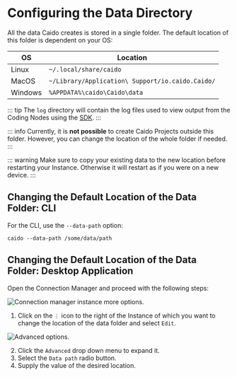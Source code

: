 # Configuring the Data Directory

All the data Caido creates is stored in a single folder. The default location of this folder is dependent on your OS:

| OS      | Location                                         |
| ------- | ------------------------------------------------ |
| Linux   | `~/.local/share/caido`                           |
| MacOS   | `~/Library/Application\ Support/io.caido.Caido/` |
| Windows | `%APPDATA%\caido\Caido\data`                     |

::: tip
The `log` directory will contain the log files used to view output from the Coding Nodes using the [SDK](https://developer.caido.io/reference/sdks/workflow/).
:::

::: info
Currently, it is **not possible** to create Caido Projects outside this folder. However, you can change the location of the whole folder if needed.
:::

::: warning
Make sure to copy your existing data to the new location before restarting your Instance.
Otherwise it will restart as if you were on a new device.
:::

## Changing the Default Location of the Data Folder: CLI

For the CLI, use the `--data-path` option:

```
caido --data-path /some/data/path
```

## Changing the Default Location of the Data Folder: Desktop Application

Open the Connection Manager and proceed with the following steps:

<img alt="Connection manager instance more options." src="/_images/connection_manager_instance_more_options.png" center/>

1. Click on the `⋮` icon to the right of the Instance of which you want to change the location of the data folder and select `Edit`.

<img alt="Advanced options." src="/_images/advanced_options.png" center/>

2. Click the `Advanced` drop down menu to expand it.
3. Select the `Data path` radio button.
3. Supply the value of the desired location.
